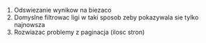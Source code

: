 1. Odswiezanie wynikow na biezaco
2. Domyslne filtrowac ligi w taki sposob zeby pokazywala sie tylko najnowsza
3. Rozwiazac problemy z paginacja (ilosc stron)
